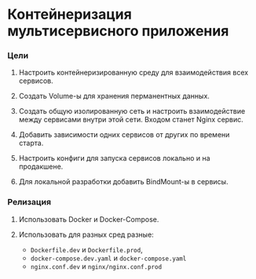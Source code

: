 
# Контейнеризация мультисервисного приложения
### Цели

1. Настроить контейнеризированную среду для взаимодействия всех сервисов.

2. Создать Volume-ы для хранения перманентных данных. 
3. Создать общую изолированную сеть и настроить взаимодействие между сервисами внутри этой сети. Входом станет Nginx cервис. 
4. Добавить зависимости одних сервисов от других по времени старта.
5. Настроить конфиги для запуска сервисов локально и на продакшене.
6. Для локальной разработки добавить BindMount-ы в сервисы.

### Релизация

1. Использовать Docker и Docker-Compose.

2. Использовать для разных сред разные:
    - `Dockerfile.dev` и `Dockerfile.prod`,
    - `docker-compose.dev.yaml` и `docker-compose.yaml`
    - `nginx.conf.dev` и  `nginx/nginx.conf.prod`